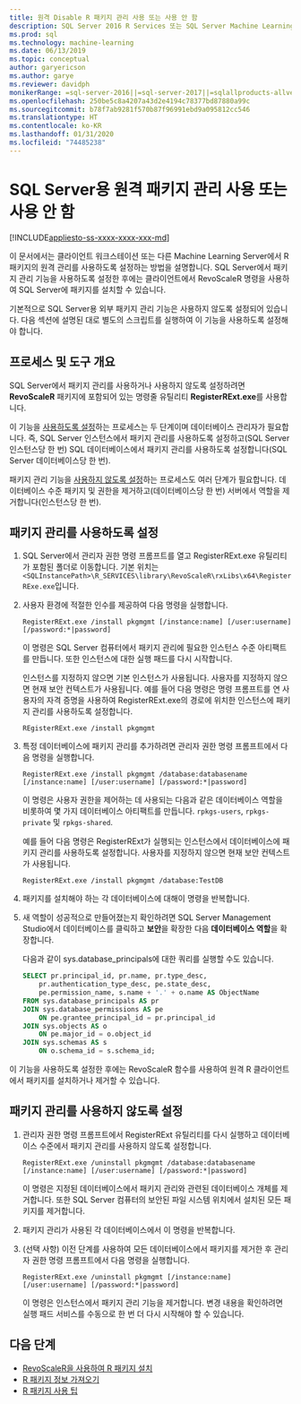 ```yaml
---
title: 원격 Disable R 패키지 관리 사용 또는 사용 안 함
description: SQL Server 2016 R Services 또는 SQL Server Machine Learning Services(In-Database)에서 원격 R 패키지 관리를 사용하도록 설정
ms.prod: sql
ms.technology: machine-learning
ms.date: 06/13/2019
ms.topic: conceptual
author: garyericson
ms.author: garye
ms.reviewer: davidph
monikerRange: =sql-server-2016||=sql-server-2017||=sqlallproducts-allversions
ms.openlocfilehash: 250be5c8a4207a43d2e4194c78377bd87880a99c
ms.sourcegitcommit: b78f7ab9281f570b87f96991ebd9a095812cc546
ms.translationtype: HT
ms.contentlocale: ko-KR
ms.lasthandoff: 01/31/2020
ms.locfileid: "74485238"
---
```

# <a name="enable-or-disable-remote-package-management-for-sql-server"></a>SQL Server용 원격 패키지 관리 사용 또는 사용 안 함
[!INCLUDE[appliesto-ss-xxxx-xxxx-xxx-md](../../includes/appliesto-ss-xxxx-xxxx-xxx-md.md)]

이 문서에서는 클라이언트 워크스테이션 또는 다른 Machine Learning Server에서 R 패키지의 원격 관리를 사용하도록 설정하는 방법을 설명합니다. SQL Server에서 패키지 관리 기능을 사용하도록 설정한 후에는 클라이언트에서 RevoScaleR 명령을 사용하여 SQL Server에 패키지를 설치할 수 있습니다.

기본적으로 SQL Server용 외부 패키지 관리 기능은 사용하지 않도록 설정되어 있습니다. 다음 섹션에 설명된 대로 별도의 스크립트를 실행하여 이 기능을 사용하도록 설정해야 합니다.

## <a name="overview-of-process-and-tools"></a>프로세스 및 도구 개요

SQL Server에서 패키지 관리를 사용하거나 사용하지 않도록 설정하려면 **RevoScaleR** 패키지에 포함되어 있는 명령줄 유틸리티 **RegisterRExt.exe**를 사용합니다.

이 기능을 [사용하도록 설정](#bkmk_enable)하는 프로세스는 두 단계이며 데이터베이스 관리자가 필요합니다. 즉, SQL Server 인스턴스에서 패키지 관리를 사용하도록 설정하고(SQL Server 인스턴스당 한 번) SQL 데이터베이스에서 패키지 관리를 사용하도록 설정합니다(SQL Server 데이터베이스당 한 번).

패키지 관리 기능을 [사용하지 않도록 설정](#bkmk_disable)하는 프로세스도 여러 단계가 필요합니다. 데이터베이스 수준 패키지 및 권한을 제거하고(데이터베이스당 한 번) 서버에서 역할을 제거합니다(인스턴스당 한 번).

## <a name="bkmk_enable"></a> 패키지 관리를 사용하도록 설정

1. SQL Server에서 관리자 권한 명령 프롬프트를 열고 RegisterRExt.exe 유틸리티가 포함된 폴더로 이동합니다. 기본 위치는 `<SQLInstancePath>\R_SERVICES\library\RevoScaleR\rxLibs\x64\RegisterRExe.exe`입니다.

2. 사용자 환경에 적절한 인수를 제공하여 다음 명령을 실행합니다.

    `RegisterRExt.exe /install pkgmgmt [/instance:name] [/user:username] [/password:*|password]`

    이 명령은 SQL Server 컴퓨터에서 패키지 관리에 필요한 인스턴스 수준 아티팩트를 만듭니다. 또한 인스턴스에 대한 실행 패드를 다시 시작합니다.

    인스턴스를 지정하지 않으면 기본 인스턴스가 사용됩니다. 사용자를 지정하지 않으면 현재 보안 컨텍스트가 사용됩니다. 예를 들어 다음 명령은 명령 프롬프트를 연 사용자의 자격 증명을 사용하여 RegisterRExt.exe의 경로에 위치한 인스턴스에 패키지 관리를 사용하도록 설정합니다.

    `REgisterRExt.exe /install pkgmgmt`

3. 특정 데이터베이스에 패키지 관리를 추가하려면 관리자 권한 명령 프롬프트에서 다음 명령을 실행합니다.

    `RegisterRExt.exe /install pkgmgmt /database:databasename [/instance:name] [/user:username] [/password:*|password]`
   
    이 명령은 사용자 권한을 제어하는 데 사용되는 다음과 같은 데이터베이스 역할을 비롯하여 몇 가지 데이터베이스 아티팩트를 만듭니다. `rpkgs-users`, `rpkgs-private` 및 `rpkgs-shared`.

    예를 들어 다음 명령은 RegisterRExt가 실행되는 인스턴스에서 데이터베이스에 패키지 관리를 사용하도록 설정합니다. 사용자를 지정하지 않으면 현재 보안 컨텍스트가 사용됩니다.

    `RegisterRExt.exe /install pkgmgmt /database:TestDB`

4. 패키지를 설치해야 하는 각 데이터베이스에 대해이 명령을 반복합니다.

5. 새 역할이 성공적으로 만들어졌는지 확인하려면 SQL Server Management Studio에서 데이터베이스를 클릭하고 **보안**을 확장한 다음 **데이터베이스 역할**을 확장합니다.

    다음과 같이 sys.database_principals에 대한 쿼리를 실행할 수도 있습니다.

    ```sql
    SELECT pr.principal_id, pr.name, pr.type_desc,   
        pr.authentication_type_desc, pe.state_desc,   
        pe.permission_name, s.name + '.' + o.name AS ObjectName  
    FROM sys.database_principals AS pr  
    JOIN sys.database_permissions AS pe  
        ON pe.grantee_principal_id = pr.principal_id  
    JOIN sys.objects AS o  
        ON pe.major_id = o.object_id  
    JOIN sys.schemas AS s  
        ON o.schema_id = s.schema_id;
    ```

이 기능을 사용하도록 설정한 후에는 RevoScaleR 함수를 사용하여 원격 R 클라이언트에서 패키지를 설치하거나 제거할 수 있습니다.

## <a name="bkmk_disable"></a> 패키지 관리를 사용하지 않도록 설정

1. 관리자 권한 명령 프롬프트에서 RegisterRExt 유틸리티를 다시 실행하고 데이터베이스 수준에서 패키지 관리를 사용하지 않도록 설정합니다.

    `RegisterRExt.exe /uninstall pkgmgmt /database:databasename [/instance:name] [/user:username] [/password:*|password]`

    이 명령은 지정된 데이터베이스에서 패키지 관리와 관련된 데이터베이스 개체를 제거합니다. 또한 SQL Server 컴퓨터의 보안된 파일 시스템 위치에서 설치된 모든 패키지를 제거합니다.

2. 패키지 관리가 사용된 각 데이터베이스에서 이 명령을 반복합니다.

3.  (선택 사항) 이전 단계를 사용하여 모든 데이터베이스에서 패키지를 제거한 후 관리자 권한 명령 프롬프트에서 다음 명령을 실행합니다.

    `RegisterRExt.exe /uninstall pkgmgmt [/instance:name] [/user:username] [/password:*|password]`

    이 명령은 인스턴스에서 패키지 관리 기능을 제거합니다. 변경 내용을 확인하려면 실행 패드 서비스를 수동으로 한 번 더 다시 시작해야 할 수 있습니다.

## <a name="next-steps"></a>다음 단계

+ [RevoScaleR을 사용하여 R 패키지 설치](install-r-packages-with-revoscaler.md)
+ [R 패키지 정보 가져오기](r-package-information.md)
+ [R 패키지 사용 팁](tips-for-using-r-packages.md)
